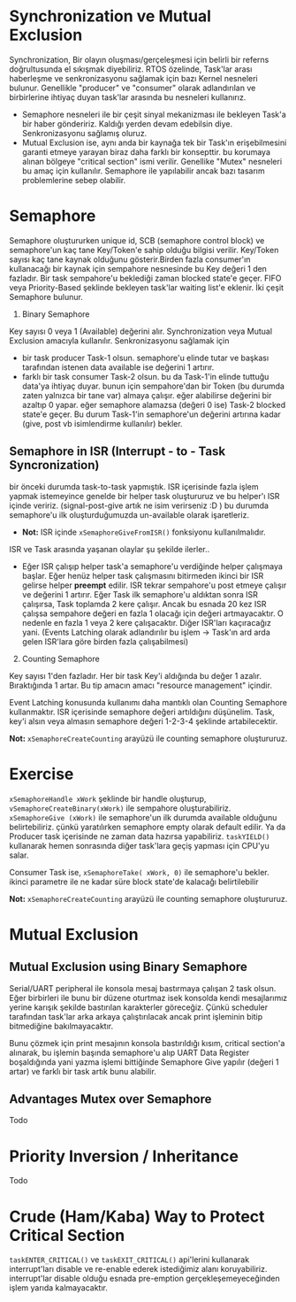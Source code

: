 # Synchronization ve Mutual Exclusion

Synchronization, Bir olayın oluşması/gerçeleşmesi için belirli bir referns doğrultusunda el sıkışmak diyebiliriz. RTOS özelinde, Task'lar arası haberleşme ve senkronizasyonu sağlamak için bazı Kernel nesneleri bulunur. Genellikle "producer" ve "consumer" olarak adlandırılan ve birbirlerine ihtiyaç duyan task'lar arasında bu nesneleri kullanırız.

- Semaphore nesneleri ile bir çeşit sinyal mekanizması ile bekleyen Task'a bir haber göndeririz. Kaldığı yerden devam edebilsin diye. Senkronizasyonu sağlamış oluruz.
- Mutual Exclusion ise, aynı anda bir kaynağa tek bir Task'ın erişebilmesini garanti etmeye yarayan biraz daha farklı bir konsepttir. bu korumaya alınan bölgeye "critical section" ismi verilir. Genellike "Mutex" nesneleri bu amaç için kullanılır. Semaphore ile yapılabilir ancak bazı tasarım problemlerine sebep olabilir.

# Semaphore

Semaphore oluştururken unique id, SCB (semaphore control block) ve semaphore'un kaç tane Key/Token'e sahip olduğu bilgisi verilir. Key/Token sayısı kaç tane kaynak olduğunu gösterir.Birden fazla consumer'ın kullanacağı bir kaynak için sempahore nesnesinde bu Key değeri 1 den fazladır. Bir task sempahore'u beklediği zaman blocked state'e geçer. FIFO veya Priority-Based şeklinde bekleyen task'lar waiting list'e eklenir. İki çeşit Semaphore bulunur.

1. Binary Semaphore

Key sayısı 0 veya 1 (Available) değerini alır. Synchronization veya Mutual Exclusion amacıyla kullanılır.
Senkronizasyonu sağlamak için
- bir task producer Task-1 olsun. semaphore'u elinde tutar ve başkası tarafından istenen data available ise değerini 1 artırır.
- farklı bir task consumer Task-2 olsun. bu da Task-1'in elinde tuttuğu data'ya ihtiyaç duyar. bunun için sempahore'dan bir Token (bu durumda zaten yalnızca bir tane var) almaya çalışır. eğer alabilirse değerini bir azaltıp 0 yapar. eğer semaphore alamazsa (değeri 0 ise) Task-2 blocked state'e geçer. Bu durum Task-1'in semaphore'un değerini artırına kadar (give, post vb isimlendirme kullanılır) bekler.

## Semaphore in ISR (Interrupt - to - Task Syncronization)

bir önceki durumda task-to-task yapmıştık. ISR içerisinde fazla işlem yapmak istemeyince genelde bir helper task oluştururuz ve bu helper'ı ISR içinde veririz. (signal-post-give artık ne isim verirseniz :D ) bu durumda semaphore'u ilk oluşturduğumuzda un-available olarak işaretleriz.

- **Not:** ISR içinde `xSemaphoreGiveFromISR()` fonksiyonu kullanılmalıdır.

ISR ve Task arasında yaşanan olaylar şu şekilde ilerler..
- Eğer ISR çalışıp helper task'a semaphore'u verdiğinde helper çalışmaya başlar. Eğer henüz helper task çalışmasını bitirmeden ikinci bir ISR gelirse helper **preempt** edilir. ISR tekrar sempahore'u post etmeye çalışır ve değerini 1 artırır. Eğer Task ilk semaphore'u aldıktan sonra ISR çalışırsa, Task toplamda 2 kere çalışır. Ancak bu esnada 20 kez ISR çalışsa sempahore değeri en fazla 1 olacağı için değeri artmayacaktır. O nedenle en fazla 1 veya 2 kere çalışacaktır. Diğer ISR'ları kaçıracağız yani. (Events Latching olarak adlandırılır bu işlem -> Task'ın ard arda gelen ISR'lara göre birden fazla çalışabilmesi)

2. Counting Semaphore

Key sayısı 1'den fazladır. Her bir task Key'i aldığında bu değer 1 azalır. Bıraktığında 1 artar. Bu tip amacın amacı "resource management" içindir.

Event Latching konusunda kullanımı daha mantıklı olan Counting Semaphore kullanmaktır. ISR içerisinde semaphore değeri artıldığını düşünelim. Task, key'i alsın veya almasın semaphore değeri 1-2-3-4 şeklinde artabilecektir.

**Not:** `xSemaphoreCreateCounting` arayüzü ile counting semaphore oluştururuz.

# Exercise

`xSemaphoreHandle xWork` şeklinde bir handle oluşturup, `vSemaphoreCreateBinary(xWork)` ile sempahore oluşturabiliriz. `xSemaphoreGive (xWork)` ile semaphore'un ilk durumda available olduğunu belirtebiliriz. çünkü yaratılırken semaphore empty olarak default edilir. Ya da Producer task içerisinde ne zaman data hazırsa yapabiliriz. `taskYIELD()` kullanarak hemen sonrasında diğer task'lara geçiş yapması için CPU'yu salar.

Consumer Task ise, `xSemaphoreTake( xWork, 0)` ile semaphore'u bekler. ikinci parametre ile ne kadar süre block state'de kalacağı belirtilebilir

**Not:** `xSemaphoreCreateCounting` arayüzü ile counting semaphore oluştururuz.

# Mutual Exclusion

## Mutual Exclusion using Binary Semaphore

Serial/UART peripheral ile konsola mesaj bastırmaya çalışan 2 task olsun. Eğer birbirleri ile bunu bir düzene oturtmaz isek konsolda kendi mesajlarımız yerine karışık şekilde bastırılan karakterler göreceğiz. Çünkü scheduler tarafından task'lar arka arkaya çalıştırılacak ancak print işleminin bitip bitmediğine bakılmayacaktır.

Bunu çözmek için print mesajının konsola bastırıldığı kısım, critical section'a alınarak, bu işlemin başında semaphore'u alıp UART Data Register boşaldığında yani yazma işlemi bittiğinde Semaphore Give yapılır (değeri 1 artar) ve farklı bir task artık bunu alabilir.

## Advantages Mutex over Semaphore

Todo

# Priority Inversion / Inheritance

Todo

# Crude (Ham/Kaba) Way to Protect Critical Section

`taskENTER_CRITICAL()` ve `taskEXIT_CRITICAL()` api'lerini kullanarak interrupt'ları disable ve re-enable ederek istediğimiz alanı koruyabiliriz. interrupt'lar disable olduğu esnada pre-emption gerçekleşemeyeceğinden işlem yarıda kalmayacaktır.
